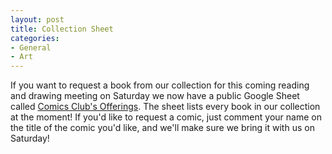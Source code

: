 ```yaml
---
layout: post
title: Collection Sheet
categories:
- General
- Art
---
```


If you want to request a book from our collection for this coming reading and drawing meeting on Saturday we now have a public Google Sheet called [Comics Club's Offerings](https://docs.google.com/spreadsheets/d/1WQBwB8FLICge_KHPHwAXRH32r5OgDy0FAQjJdK4rhtI/edit?usp=sharing).  The sheet lists every book in our collection at the moment!  If you'd like to request a comic, just comment your name on the title of the comic you'd like, and we'll make sure we bring it with us on Saturday!
